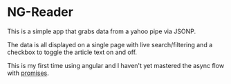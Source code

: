 # NG-Reader

This is a simple app that grabs data from a yahoo pipe via JSONP.

The data is all displayed on a single page with live search/filtering and a checkbox to toggle the article text on and off.

This is my first time using angular and I haven't yet mastered the async flow with [promises](http://wiki.commonjs.org/wiki/Promises).
